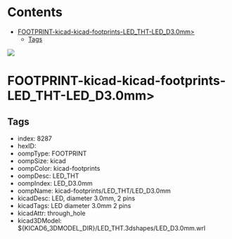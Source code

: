 



Contents
========

* [FOOTPRINT-kicad-kicad-footprints-LED_THT-LED_D3.0mm>](#footprint-kicad-kicad-footprints-led_tht-led_d30mm)
	* [Tags](#tags)
  
![][im]
# FOOTPRINT-kicad-kicad-footprints-LED_THT-LED_D3.0mm>

## Tags

- index: 8287
- hexID: 
- oompType: FOOTPRINT
- oompSize: kicad
- oompColor: kicad-footprints
- oompDesc: LED_THT
- oompIndex: LED_D3.0mm
- oompName: kicad-footprints/LED_THT/LED_D3.0mm
- kicadDesc: LED, diameter 3.0mm, 2 pins
- kicadTags: LED diameter 3.0mm 2 pins
- kicadAttr: through_hole
- kicad3DModel: ${KICAD6_3DMODEL_DIR}/LED_THT.3dshapes/LED_D3.0mm.wrl



[im]: image.png
